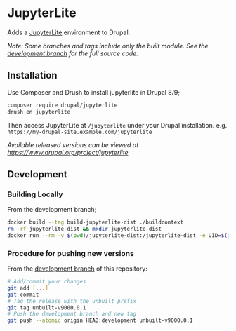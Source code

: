 # JupyterLite

Adds a [JupyterLite](https://jupyterlite.readthedocs.io/en/latest/index.html) environment to Drupal.

*Note: Some branches and tags include only the built module. See the [development branch][development branch] for the full source code.*

## Installation

Use Composer and Drush to install jupyterlite in Drupal 8/9;

```sh
composer require drupal/jupyterlite
drush en jupyterlite
```

Then access JupyterLite at `/jupyterlite` under your Drupal installation. e.g. `https://my-drupal-site.example.com/jupyterlite`

*Available released versions can be viewed at https://www.drupal.org/project/jupyterlite*

## Development

### Building Locally

From the development branch;

```sh
docker build --tag build-jupyterlite-dist ./buildcontext
rm -rf jupyterlite-dist && mkdir jupyterlite-dist
docker run --rm -v $(pwd)/jupyterlite-dist:/jupyterlite-dist -e UID=$(id -u) -e GID=$(id -g) build-jupyterlite-dist
```

### Procedure for pushing new versions

From the [development branch][development branch] of this repository:

```sh
# Add/commit your changes
git add [...]
git commit
# Tag the release with the unbuilt prefix
git tag unbuilt-v9000.0.1
# Push the development branch and new tag
git push --atomic origin HEAD:development unbuilt-v9000.0.1
```

[development branch]: https://github.com/symbioquine/drupal_jupyterlite/tree/development

